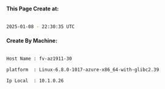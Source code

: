 
   
#### This Page Create at:

```bash

2025-01-08 - 22:30:35 UTC

```

#### Create By Machine:

```bash

Host Name : fv-az1911-30

platform  : Linux-6.8.0-1017-azure-x86_64-with-glibc2.39

Ip Local  : 10.1.0.26

```

